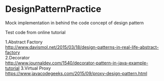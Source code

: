 # DesignPatternPractice
Mock implementation in behind the code concept of design pattern

Test code from online tutorial

1.Abstract Factory<br/>
  http://www.davismol.net/2015/03/18/design-patterns-in-real-life-abstract-factory <br/>
2.Decorator<br/>
  http://www.journaldev.com/1540/decorator-pattern-in-java-example-tutorial
3.Virtual Proxy<br/>
  https://www.javacodegeeks.com/2015/09/proxy-design-pattern.html
